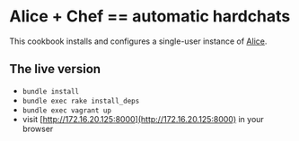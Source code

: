 # Alice + Chef == automatic hardchats
This cookbook installs and configures a single-user instance of [Alice](https://github.com/leedo/alice).

## The live version

* `bundle install`
* `bundle exec rake install_deps`
* `bundle exec vagrant up`
* visit [http://172.16.20.125:8000](http://172.16.20.125:8000) in your browser